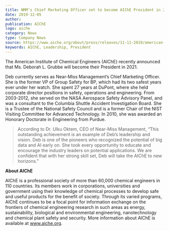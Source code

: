 ```yaml
---
title: NMM’s Chief Marketing Officer set to become AIChE President in 2021
date: 2019-12-05
author: 
publication: AIChE
logo: aiche
category: News
type: Company News
source: https://www.aiche.org/about/press/releases/11-11-2019/american-institute-chemical-engineers-names-new-officers-board-2020
keywords: AIChE, Leadership, President
---
```

The American Institute of Chemical Engineers (AIChE) recently announced that Ms. Deborah L. Grubbe will become their President in 2021.

Deb currently serves as Near-Miss Management’s Chief Marketing Officer. She is the former VP of Group Safety for BP, which had its two safest years ever under her watch. She spent 27 years at DuPont, where she held corporate director positions in safety, operations and engineering. From 2003-2012, she served on the NASA Aerospace Safety Advisory Panel, and was a consultant to the Columbia Shuttle Accident Investigation Board. She is a Trustee of the National Safety Council and is a former Chair of the NIST Visiting Committee for Advanced Technology. In 2010, she was awarded an Honorary Doctorate in Engineering from Purdue.

> According to Dr. Ulku Oktem, CEO of Near-Miss Management, “This outstanding achievement is an example of Deb’s leadership and vision.  Deb is one of the pioneers who recognized the potential of big data and AI early on. She took every opportunity to educate and encourage the industry leaders on potential applications. We are confident that with her strong skill set, Deb will take the AIChE to new horizons.”

**About AIChE**

AIChE is a professional society of more than 60,000 chemical engineers in 110 countries. Its members work in corporations, universities and government using their knowledge of chemical processes to develop safe and useful products for the benefit of society. Through its varied programs, AIChE continues to be a focal point for information exchange on the frontiers of chemical engineering research in such areas as energy, sustainability, biological and environmental engineering, nanotechnology and chemical plant safety and security. More information about AIChE is available at www.aiche.org.
